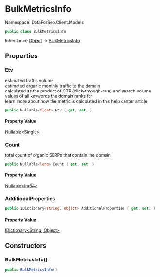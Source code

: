 # BulkMetricsInfo

Namespace: DataForSeo.Client.Models

```csharp
public class BulkMetricsInfo
```

Inheritance [Object](https://docs.microsoft.com/en-us/dotnet/api/system.object) → [BulkMetricsInfo](./dataforseo.client.models.bulkmetricsinfo.md)

## Properties

### **Etv**

estimated traffic volume
 <br>estimated organic monthly traffic to the domain
 <br>calculated as the product of CTR (click-through-rate) and search volume values of all keywords the domain ranks for
 <br>learn more about how the metric is calculated in this help center article

```csharp
public Nullable<float> Etv { get; set; }
```

#### Property Value

[Nullable&lt;Single&gt;](https://docs.microsoft.com/en-us/dotnet/api/system.nullable-1)<br>

### **Count**

total count of organic SERPs that contain the domain

```csharp
public Nullable<long> Count { get; set; }
```

#### Property Value

[Nullable&lt;Int64&gt;](https://docs.microsoft.com/en-us/dotnet/api/system.nullable-1)<br>

### **AdditionalProperties**

```csharp
public IDictionary<string, object> AdditionalProperties { get; set; }
```

#### Property Value

[IDictionary&lt;String, Object&gt;](https://docs.microsoft.com/en-us/dotnet/api/system.collections.generic.idictionary-2)<br>

## Constructors

### **BulkMetricsInfo()**

```csharp
public BulkMetricsInfo()
```
